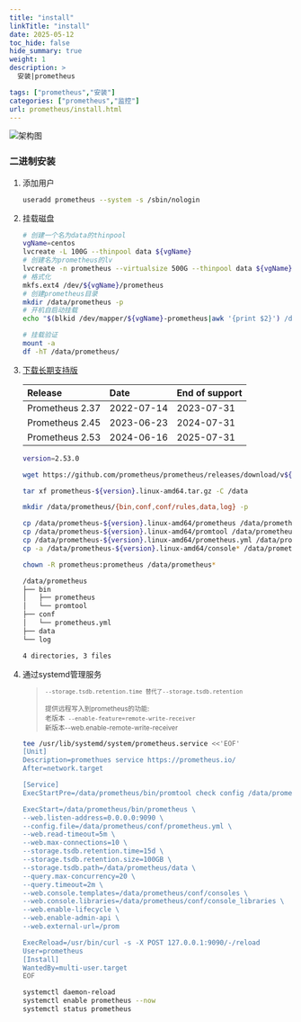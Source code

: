 ```yaml
---
title: "install"
linkTitle: "install"
date: 2025-05-12
toc_hide: false
hide_summary: true
weight: 1
description: >
  安装|prometheus

tags: ["prometheus","安装"]
categories: ["prometheus","监控"]
url: prometheus/install.html
---
```


![架构图](https://prometheus.io/assets/architecture.png)

### 二进制安装

1. 添加用户
   ```bash
   useradd prometheus --system -s /sbin/nologin
   ```
   
2. 挂载磁盘
   
   ```bash
   # 创建一个名为data的thinpool
   vgName=centos
   lvcreate -L 100G --thinpool data ${vgName}
   # 创建名为prometheus的lv
   lvcreate -n prometheus --virtualsize 500G --thinpool data ${vgName}
   # 格式化
   mkfs.ext4 /dev/${vgName}/prometheus
   # 创建prometheus目录
   mkdir /data/prometheus -p
   # 开机自启动挂载
   echo "$(blkid /dev/mapper/${vgName}-prometheus|awk '{print $2}') /data/prometheus ext4 defaults 0 0"  >>/etc/fstab
   
   # 挂载验证
   mount -a
   df -hT /data/prometheus/
   ```
   
3. [下载长期支持版](https://prometheus.io/docs/introduction/release-cycle/)
   
   | Release         | Date       | End of support |
   | :-------------- | :--------- | :------------- |
   | Prometheus 2.37 | 2022-07-14 | 2023-07-31     |
   | Prometheus 2.45 | 2023-06-23 | 2024-07-31     |
   | Prometheus 2.53 | 2024-06-16 | 2025-07-31     |
   
   ```bash
   version=2.53.0
   ```
   
   ```bash
   wget https://github.com/prometheus/prometheus/releases/download/v${version}/prometheus-${version}.linux-amd64.tar.gz
   ```
   ```bash
   tar xf prometheus-${version}.linux-amd64.tar.gz -C /data
   ```
   
   
   ```bash
   mkdir /data/prometheus/{bin,conf,conf/rules,data,log} -p
   ```
   ```bash
   cp /data/prometheus-${version}.linux-amd64/prometheus /data/prometheus/bin/
   cp /data/prometheus-${version}.linux-amd64/promtool /data/prometheus/bin/
   cp /data/prometheus-${version}.linux-amd64/prometheus.yml /data/prometheus/conf
   cp -a /data/prometheus-${version}.linux-amd64/console* /data/prometheus/conf
   ```
   
   ```bash
   chown -R prometheus:prometheus /data/prometheus*
   ```
   
   ```bash
   /data/prometheus
   ├── bin
   │   ├── prometheus
   │   └── promtool
   ├── conf
   │   └── prometheus.yml
   ├── data
   └── log
   
   4 directories, 3 files
   ```
   
   
   
4. 通过systemd管理服务
   
   > <sub>`--storage.tsdb.retention.time 替代了--storage.tsdb.retention`</sub>
   >
   > <sub>提供远程写入到prometheus的功能:<br>老版本` --enable-feature=remote-write-receiver`<br>新版本--web.enable-remote-write-receiver</sub>
   
   ```bash
   tee /usr/lib/systemd/system/prometheus.service <<'EOF'
   [Unit]
   Description=promethues service https://prometheus.io/
   After=network.target
   
   [Service]
   ExecStartPre=/data/prometheus/bin/promtool check config /data/prometheus/conf/prometheus.yml
   
   ExecStart=/data/prometheus/bin/prometheus \
   --web.listen-address=0.0.0.0:9090 \
   --config.file=/data/prometheus/conf/prometheus.yml \
   --web.read-timeout=5m \
   --web.max-connections=10 \
   --storage.tsdb.retention.time=15d \
   --storage.tsdb.retention.size=100GB \
   --storage.tsdb.path=/data/prometheus/data \
   --query.max-concurrency=20 \
   --query.timeout=2m \
   --web.console.templates=/data/prometheus/conf/consoles \
   --web.console.libraries=/data/prometheus/conf/console_libraries \
   --web.enable-lifecycle \
   --web.enable-admin-api \
   --web.external-url=/prom
   
   ExecReload=/usr/bin/curl -s -X POST 127.0.0.1:9090/-/reload
   User=prometheus
   [Install]
   WantedBy=multi-user.target
   EOF
   ```
   
   ```bash
   systemctl daemon-reload
   systemctl enable prometheus --now  
   systemctl status prometheus
   ```
   
  